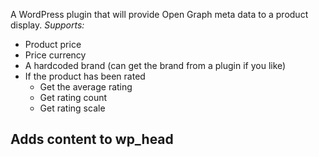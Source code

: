 A WordPress plugin that will provide Open Graph meta data to a product display.
*Supports:*
- Product price
- Price currency
- A hardcoded brand (can get the brand from a plugin if you like)
- If the product has been rated
    - Get the average rating
    - Get rating count
    - Get rating scale

Adds content to wp_head
--------------
